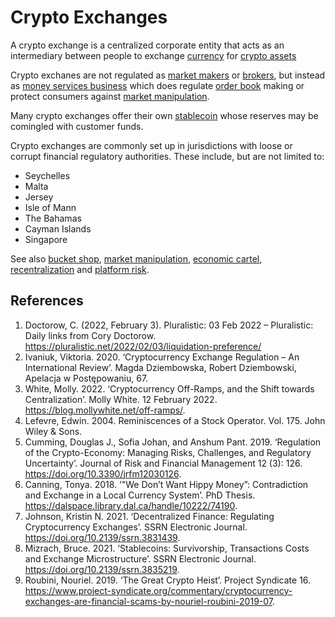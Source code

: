 # Crypto Exchanges
A crypto exchange is a centralized corporate entity that acts as an intermediary between people to exchange [currency](currency.md) for [crypto assets](cryptoasset.md)

Crypto exchanes are not regulated as [market makers](market-maker.md) or [brokers](broker.md), but instead as [money services business](money-services-business.md) which does regulate [order book](order-book.md) making or protect consumers against [market manipulation](market-manipulation.md).

Many crypto exchanges offer their own [stablecoin](stablecoin.md) whose reserves may be comingled with customer funds.

Crypto exchanges are commonly set up in jurisdictions with loose or corrupt financial regulatory authorities. These include, but are not limited to:

* Seychelles
* Malta
* Jersey
* Isle of Mann
* The Bahamas
* Cayman Islands
* Singapore

See also [bucket shop](bucket-shop.md), [market manipulation](market-manipulation.md),  [economic cartel](cartel.md), [recentralization](recentralization.md) and [platform risk](platform-risk.md).

## References
1. Doctorow, C. (2022, February 3). Pluralistic: 03 Feb 2022 – Pluralistic: Daily links from Cory Doctorow. https://pluralistic.net/2022/02/03/liquidation-preference/
1. Ivaniuk, Viktoria. 2020. ‘Cryptocurrency Exchange Regulation – An International Review’. Magda Dziembowska, Robert Dziembowski, Apelacja w Postępowaniu, 67.
1. White, Molly. 2022. ‘Cryptocurrency Off-Ramps, and the Shift towards Centralization’. Molly White. 12 February 2022. https://blog.mollywhite.net/off-ramps/.
1. Lefevre, Edwin. 2004. Reminiscences of a Stock Operator. Vol. 175. John Wiley & Sons.
1. Cumming, Douglas J., Sofia Johan, and Anshum Pant. 2019. ‘Regulation of the Crypto-Economy: Managing Risks, Challenges, and Regulatory Uncertainty’. Journal of Risk and Financial Management 12 (3): 126. https://doi.org/10.3390/jrfm12030126.
1. Canning, Tonya. 2018. ‘"We Don’t Want Hippy Money”: Contradiction and Exchange in a Local Currency System’. PhD Thesis. https://dalspace.library.dal.ca/handle/10222/74190.
1. Johnson, Kristin N. 2021. ‘Decentralized Finance: Regulating Cryptocurrency Exchanges’. SSRN Electronic Journal. https://doi.org/10.2139/ssrn.3831439.
1. Mizrach, Bruce. 2021. ‘Stablecoins: Survivorship, Transactions Costs and Exchange Microstructure’. SSRN Electronic Journal. https://doi.org/10.2139/ssrn.3835219.
1. Roubini, Nouriel. 2019. ‘The Great Crypto Heist’. Project Syndicate 16. https://www.project-syndicate.org/commentary/cryptocurrency-exchanges-are-financial-scams-by-nouriel-roubini-2019-07.